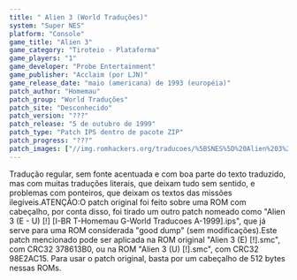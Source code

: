 ```yaml
---
title: " Alien 3 (World Traduções)"
system: "Super NES"
platform: "Console"
game_title: "Alien 3"
game_category: "Tiroteio - Plataforma"
game_players: "1"
game_developer: "Probe Entertainment"
game_publisher: "Acclaim (por LJN)"
game_release_date: "maio (americana) de 1993 (européia)"
patch_author: "Homemau"
patch_group: "World Traduções"
patch_site: "Desconhecido"
patch_version: "???"
patch_release: "5 de outubro de 1999"
patch_type: "Patch IPS dentro de pacote ZIP"
patch_progress: "???"
patch_images: ["//img.romhackers.org/traducoes/%5BSNES%5D%20Alien%203%20-%20World%20Traducoes%20-%201.png","//img.romhackers.org/traducoes/%5BSNES%5D%20Alien%203%20-%20World%20Traducoes%20-%202.png","//img.romhackers.org/traducoes/%5BSNES%5D%20Alien%203%20-%20World%20Traducoes%20-%203.png"]
---
```

Tradução regular, sem fonte acentuada e com boa parte do texto traduzido, mas com muitas traduções literais, que deixam tudo sem sentido, e problemas com ponteiros, que deixam os textos das missões ilegíveis.ATENÇÃO:O patch original foi feito sobre uma ROM com cabeçalho, por conta disso, foi tirado um outro patch nomeado como "Alien 3 (E - U) [!] [I-BR T-Homemau G-World Traducoes A-1999].ips", que já serve para uma ROM considerada "good dump" (sem modificações).Este patch mencionado pode ser aplicada na ROM original "Alien 3 (E) [!].smc", com CRC32 378613B0, ou na ROM "Alien 3 (U) [!].smc", com CRC32 98E2AC15. Para usar o patch original, basta por um cabeçalho de 512 bytes nessas ROMs.